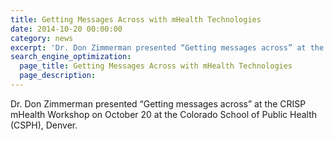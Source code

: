 ```yaml
---
title: Getting Messages Across with mHealth Technologies
date: 2014-10-20 00:00:00
category: news
excerpt: 'Dr. Don Zimmerman presented “Getting messages across” at the CRISP mHealth Workshop on October 20 at the Colorado School of Public Health (CSPH), Denver.'
search_engine_optimization:
  page_title: Getting Messages Across with mHealth Technologies
  page_description:
---
```


Dr. Don Zimmerman presented “Getting messages across” at the CRISP mHealth Workshop on October 20 at the Colorado School of Public Health (CSPH), Denver.&nbsp;